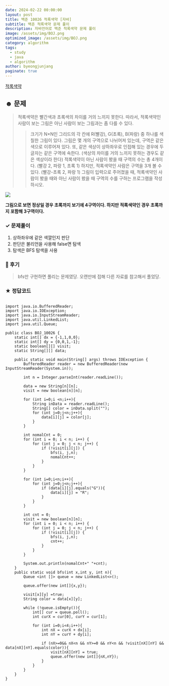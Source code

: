 ```yaml
---
date: 2024-02-22 00:00:00
layout: post
title: 백준 10026 적록색약 [자바]
subtitle: 백준 적록색약 문제 풀이
description: 자바언어로 백준 적록색약 문제 풀이
image: /assets/img/BOJ.png
optimized_image: /assets/img/BOJ.png
category: algorithm
tags:
  - study
  - java
  - algorithm
author: byeongjunjang
paginate: true
---
```


<a href="https://www.acmicpc.net/problem/10026">적록색약</a>

## ☻ 문제

>적록색약은 빨간색과 초록색의 차이를 거의 느끼지 못한다. 따라서, 적록색약인 사람이 보는 그림은 아닌 사람이 보는 그림과는 좀 다를 수 있다.
>>크기가 N×N인 그리드의 각 칸에 R(빨강), G(초록), B(파랑) 중 하나를 색칠한 그림이 있다. 그림은 몇 개의 구역으로 나뉘어져 있는데, 구역은 같은 색으로 이루어져 있다. 
또, 같은 색상이 상하좌우로 인접해 있는 경우에 두 글자는 같은 구역에 속한다. (색상의 차이를 거의 느끼지 못하는 경우도 같은 색상이라 한다)
적록색약이 아닌 사람이 봤을 때 구역의 수는 총 4개이다. 
(빨강 2, 파랑 1, 초록 1) 
하지만, 적록색약인 사람은 구역을 3개 볼 수 있다. 
(빨강-초록 2, 파랑 1)
그림이 입력으로 주어졌을 때, 적록색약인 사람이 봤을 때와 아닌 사람이 봤을 때 구역의 수를 구하는 프로그램을 작성하시오.

![](https://velog.velcdn.com/images/junified7/post/e9081f96-801c-47fa-b4fa-a49c57ce4b57/image.png)

**그림으로 보면 정상일 경우 초록까지 보기에 4구역이다.
하지만 적록색약인 경우 초록까지 포함해 3구역이다.**

### ✓ 문제풀이

1. 상하좌우에 같은 색깔인지 판단
2. 판단은 불리언을 사용해 false면 탐색
3. 탐색은 BFS 탐색을 사용

### 🎱 후기

>bfs만 구현하면 풀리는 문제였당. 오랜만에 접해 다른 자료를 참고해서 풀었당.

### ★ 정답코드

<pre>
<code>
import java.io.BufferedReader;
import java.io.IOException;
import java.io.InputStreamReader;
import java.util.LinkedList;
import java.util.Queue;

public class BOJ_10026 {
    static int[] dx = {-1,1,0,0};
    static int[] dy = {0,0,1,-1};
    static boolean[][] visit;
    static String[][] data;

    public static void main(String[] args) throws IOException {
        BufferedReader reader = new BufferedReader(new InputStreamReader(System.in));

        int n = Integer.parseInt(reader.readLine());

        data = new String[n][n];
        visit = new boolean[n][n];

        for (int i=0;i &lt;n;i++){
            String inData = reader.readLine();
            String[] color = inData.split("");
            for (int j=0;j&lt;n;j++){
                data[i][j] = color[j];
            }
        }

        int nomalCnt = 0;
        for (int i = 0; i < n; i++) {
            for (int j = 0; j < n; j++) {
                if (!visit[i][j]) {
                    bfs(i, j,n);
                    nomalCnt++;
                }
            }
        }

        for (int i=0;i&lt;n;i++){
            for (int j=0;j&lt;n;j++){
                if (data[i][j].equals("G")){
                    data[i][j] = "R";
                }
            }
        }

        int cnt = 0;
        visit = new boolean[n][n];
        for (int i = 0; i < n; i++) {
            for (int j = 0; j < n; j++) {
                if (!visit[i][j]) {
                    bfs(i, j,n);
                    cnt++;
                }
            }
        }

        System.out.println(nomalCnt+" "+cnt);
    }
    public static void bfs(int x,int y, int n){
        Queue &lt;int []&gt; queue = new LinkedList<>();

        queue.offer(new int[]{x,y});

        visit[x][y] =true;
        String color = data[x][y];

        while (!queue.isEmpty()){
            int[] cur = queue.poll();
            int curX = cur[0], curY = cur[1];

            for (int i=0;i&lt;4;i++){
                int nX = curX + dx[i];
                int nY = curY + dy[i];

                if (nX>=0&& nX&lt;n && nY>=0 && nY&lt;n && !visit[nX][nY] && data[nX][nY].equals(color)){
                    visit[nX][nY] = true;
                    queue.offer(new int[]{nX,nY});
                }
            }
        }
    }
}
</code>
<pre>